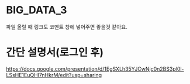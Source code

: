 # BIG_DATA_3
파일 올릴 때 링크도 코멘트 창에 넣어주면 좋을것 같아요.
# 간단 설명서(로그인 후)
https://docs.google.com/presentation/d/1EgSXLh35YJCwNjc0n2BS3pl0l-LSsHE1EuQHI7nHkrM/edit?usp=sharing

